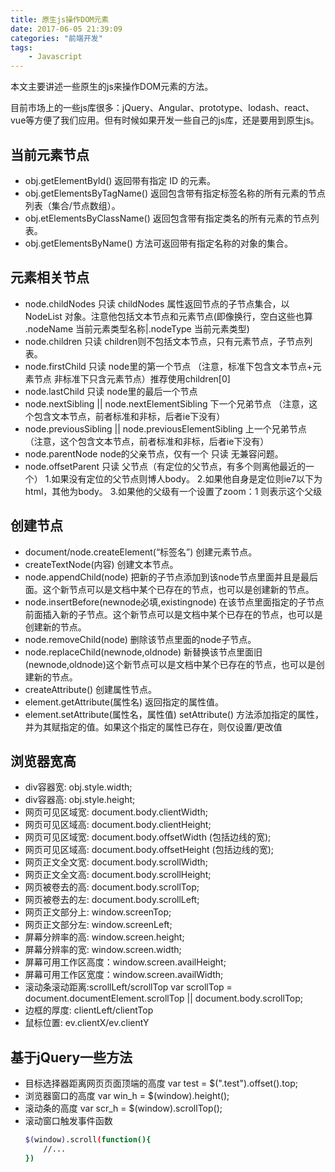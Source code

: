 ```yaml
---
title: 原生js操作DOM元素
date: 2017-06-05 21:39:09
categories: "前端开发"
tags:
	- Javascript
---
```


本文主要讲述一些原生的js来操作DOM元素的方法。

目前市场上的一些js库很多：jQuery、Angular、prototype、lodash、react、vue等方便了我们应用。但有时候如果开发一些自己的js库，还是要用到原生js。

## 当前元素节点

- obj.getElementById()
	返回带有指定 ID 的元素。
- obj.getElementsByTagName()
	返回包含带有指定标签名称的所有元素的节点列表（集合/节点数组）。
- obj.etElementsByClassName()
	返回包含带有指定类名的所有元素的节点列表。
- obj.getElementsByName()
	方法可返回带有指定名称的对象的集合。

## 元素相关节点

- node.childNodes
	只读 childNodes 属性返回节点的子节点集合，以 NodeList 对象。注意他包括文本节点和元素节点(即像换行，空白这些也算 .nodeName 当前元素类型名称|.nodeType 当前元素类型)
- node.children
	只读 children则不包括文本节点，只有元素节点，子节点列表。
- node.firstChild
	只读 node里的第一个节点 （注意，标准下包含文本节点+元素节点  非标准下只含元素节点）推荐使用children[0]
- node.lastChild
	只读 node里的最后一个节点
- node.nextSibling || node.nextElementSibling
	下一个兄弟节点 （注意，这个包含文本节点，前者标准和非标，后者ie下没有）
- node.previousSibling || node.previousElementSibling
	上一个兄弟节点 （注意，这个包含文本节点，前者标准和非标，后者ie下没有）
- node.parentNode
	node的父亲节点，仅有一个 只读 无兼容问题。
- node.offsetParent
	只读 父节点（有定位的父节点，有多个则离他最近的一个）
	1.如果没有定位的父节点则博人body。
	2.如果他自身是定位则ie7以下为html，其他为body。
	3.如果他的父级有一个设置了zoom：1 则表示这个父级

## 创建节点

- document/node.createElement(“标签名”)
	创建元素节点。
- createTextNode(内容)
	创建文本节点。
- node.appendChild(node)
	把新的子节点添加到该node节点里面并且是最后面。这个新节点可以是文档中某个已存在的节点，也可以是创建新的节点。
- node.insertBefore(newnode必填,existingnode)
	在该节点里面指定的子节点前面插入新的子节点。这个新节点可以是文档中某个已存在的节点，也可以是创建新的节点。
- node.removeChild(node)
	删除该节点里面的node子节点。
- node.replaceChild(newnode,oldnode)
	新替换该节点里面旧(newnode,oldnode)这个新节点可以是文档中某个已存在的节点，也可以是创建新的节点。
- createAttribute()
	创建属性节点。
- element.getAttribute(属性名)
	返回指定的属性值。
- element.setAttribute(属性名，属性值)
	setAttribute() 方法添加指定的属性，并为其赋指定的值。如果这个指定的属性已存在，则仅设置/更改值

## 浏览器宽高

- div容器宽: obj.style.width;
- div容器高: obj.style.height;
- 网页可见区域宽: document.body.clientWidth;
- 网页可见区域高: document.body.clientHeight;
- 网页可见区域宽: document.body.offsetWidth   (包括边线的宽);
- 网页可见区域高: document.body.offsetHeight  (包括边线的宽);
- 网页正文全文宽: document.body.scrollWidth;
- 网页正文全文高: document.body.scrollHeight;
- 网页被卷去的高: document.body.scrollTop;
- 网页被卷去的左: document.body.scrollLeft;
- 网页正文部分上: window.screenTop;
- 网页正文部分左: window.screenLeft;
- 屏幕分辨率的高: window.screen.height;
- 屏幕分辨率的宽: window.screen.width;
- 屏幕可用工作区高度：window.screen.availHeight;
- 屏幕可用工作区宽度：window.screen.availWidth;
- 滚动条滚动距离:scrollLeft/scrollTop 
	var scrollTop = document.documentElement.scrollTop || document.body.scrollTop;
- 边框的厚度: clientLeft/clientTop
- 鼠标位置: ev.clientX/ev.clientY

## 基于jQuery一些方法

- 目标选择器距离网页页面顶端的高度
	var test = $(".test").offset().top;
- 浏览器窗口的高度
	var win_h = $(window).height();
- 滚动条的高度
	var scr_h = $(window).scrollTop();
- 滚动窗口触发事件函数
	``` bash
	$(window).scroll(function(){
		//...
	})
	```